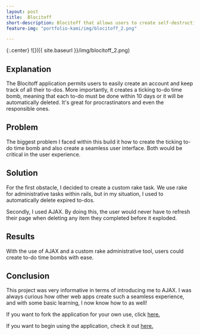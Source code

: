```yaml
---
layout: post
title:  Blocitoff 
short-description: Blocitoff that allows users to create self-destructing to-do lists
feature-img: "portfolio-kami/img/blocitoff_2.png"

---
```


{:.center}
![]({{ site.baseurl }}/img/blocitoff_2.png)


## Explanation

The Blocitoff application permits users to easily create an account and keep track of all their to-dos. More importantly, it creates a ticking to-do time bomb, meaning
that each to-do must be done within 10 days or it will be automatically deleted. It's great for procrastinators and even the responsible ones. 

## Problem

The biggest problem I faced within this build it how to create the ticking to-do time bomb and also create a seamless user interface. Both would be critical in the 
user experience. 

## Solution

For the first obstacle, I decided to create a custom rake task. We use rake for administrative tasks within rails, but in my situation, I used to automatically delete
expired to-dos. 

Secondly, I used AJAX. By doing this, the user would never have to refresh their page when deleting any item they completed before it exploded.  

## Results

With the use of AJAX and a custom rake administrative tool, users could create to-do time bombs with ease.

## Conclusion

This project was very informative in terms of introducing me to AJAX. I was always curious how other web apps create such a seamless experience, and with some
basic learning, I now know how to as well!

If you want to fork the application for your own use, click [here.](https://github.com/chiragshah321/blocitoff)

If you want to begin using the application, check it out [here.](https://damp-hamlet-24832.herokuapp.com/users/sign_in)

